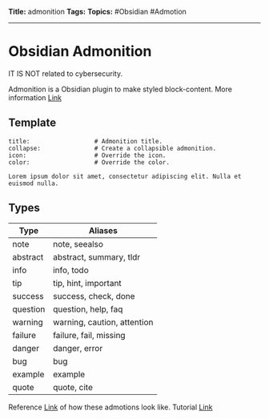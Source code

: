 **Title:** admonition
**Tags:** 
**Topics:** #Obsidian #Admotion

---
# Obsidian Admonition
IT IS NOT related to cybersecurity. 

Admonition is a Obsidian plugin to make styled block-content. 
More information [Link](https://github.com/valentine195/obsidian-admonition)

## Template
```ad-<type> # Admonition type.
title:                  # Admonition title.
collapse:               # Create a collapsible admonition.
icon:                   # Override the icon.
color:                  # Override the color.

Lorem ipsum dolor sit amet, consectetur adipiscing elit. Nulla et euismod nulla.

```

## Types
| **Type** | **Aliases** |
| --- | --- | 
| note | note, seealso |
| abstract | abstract, summary, tldr |
| info | info, todo |
| tip | tip, hint, important |
| success | success, check, done |
| question| question, help, faq |
| warning | warning, caution, attention |
| failure | failure, fail, missing |
| danger | danger, error |
| bug | bug |
| example | example |
| quote | quote, cite |

Reference [Link](https://squidfunk.github.io/mkdocs-material/reference/admonitions/#custom-admonitions) of how these admotions look like.
Tutorial [Link](https://youtu.be/TqYQ0kA1yAo)